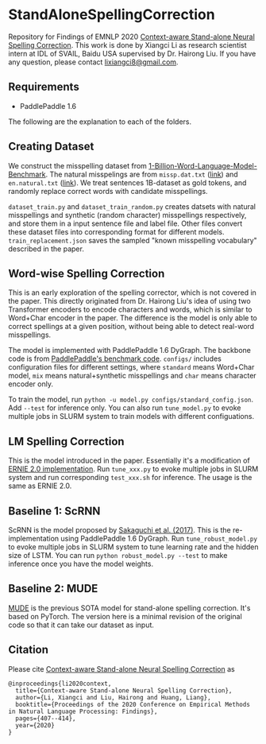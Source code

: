# StandAloneSpellingCorrection
Repository for Findings of EMNLP 2020 [Context-aware Stand-alone Neural Spelling Correction](https://www.aclweb.org/anthology/2020.findings-emnlp.37/). This work is done by Xiangci Li as research scientist intern at IDL of SVAIL, Baidu USA supervised by Dr. Hairong Liu. If you have any question, please contact lixiangci8@gmail.com.

## Requirements
* PaddlePaddle 1.6

The following are the explanation to each of the folders.

## Creating Dataset
We construct the misspelling dataset from [1-Billion-Word-Language-Model-Benchmark](https://github.com/ciprian-chelba/1-billion-word-language-modeling-benchmark). The natural misspelings are from `missp.dat.txt` ([link](https://www.dcs.bbk.ac.uk/~roger/corpora.html)) and `en.natural.txt` ([link](https://github.com/ybisk/charNMT-noise)). We treat sentences 1B-dataset as gold tokens, and randomly replace correct words with candidate misspellings. 

`dataset_train.py` and `dataset_train_random.py` creates datsets with natural misspellings and synthetic (random character) misspellings respectively, and store them in a input sentence file and label file. Other files convert these dataset files into corresponding format for different models. `train_replacement.json` saves the sampled "known misspelling vocabulary" described in the paper.

## Word-wise Spelling Correction
This is an early exploration of the spelling corrector, which is not covered in the paper. This directly originated from Dr. Hairong Liu's idea of using two Transformer encoders to encode characters and words, which is similar to Word+Char encoder in the paper. The difference is the model is only able to correct spellings at a given position, without being able to detect real-word misspellings.

The model is implemented with PaddlePaddle 1.6 DyGraph. The backbone code is from [PaddlePaddle's benchmark code](https://github.com/PaddlePaddle/benchmark/blob/master/dygraph/transformer/train.py). `configs/` includes configuration files for different settings, where `standard` means Word+Char model, `mix` means natural+synthetic misspellings and `char` means character encoder only.

To train the model, run `python -u model.py configs/standard_config.json`. Add `--test` for inference only. You can also run `tune_model.py` to evoke multiple jobs in SLURM system to train models with different configuations.

## LM Spelling Correction
This is the model introduced in the paper. Essentially it's a modification of [ERNIE 2.0 implementation](https://github.com/PaddlePaddle/ERNIE/tree/develop/ernie). Run `tune_xxx.py` to evoke multiple jobs in SLURM system and run corresponding `test_xxx.sh` for inference. The usage is the same as ERNIE 2.0.

## Baseline 1: ScRNN
ScRNN is the model proposed by [Sakaguchi et al. (2017)](https://github.com/keisks/robsut-wrod-reocginiton). This is the re-implementation using PaddlePaddle 1.6 DyGraph. Run `tune_robust_model.py` to evoke multiple jobs in SLURM system to tune learning rate and the hidden size of LSTM. You can run `python robust_model.py --test` to make inference once you have the model weights.

## Baseline 2: MUDE
[MUDE](https://github.com/DSE-MSU/MUDE) is the previous SOTA model for stand-alone spelling correction. It's based on PyTorch. The version here is a minimal revision of the original code so that it can take our dataset as input.


## Citation
Please cite [Context-aware Stand-alone Neural Spelling Correction](https://www.aclweb.org/anthology/2020.findings-emnlp.37/) as
```
@inproceedings{li2020context,
  title={Context-aware Stand-alone Neural Spelling Correction},
  author={Li, Xiangci and Liu, Hairong and Huang, Liang},
  booktitle={Proceedings of the 2020 Conference on Empirical Methods in Natural Language Processing: Findings},
  pages={407--414},
  year={2020}
}
```
